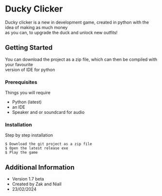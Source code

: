 # Ducky Clicker

Ducky clicker is a new in development game, created in python with the idea of making as much money\
as you can, to upgrade the duck and unlock new outfits!

## Getting Started

You can download the project as a zip file, which can then be compiled with your favourite\
version of IDE for python

### Prerequisites

Things you will require

* Python (latest)
* an IDE 
* Speaker and or soundcard for audio

### Installation

Step by step installation

```
$ Download the git project as a zip file
$ Open the latest release exe
$ Play the game
```

## Additional Information

* Version 1.7 beta
* Created by Zak and Niall
* 23/02/2024
